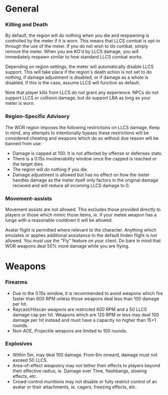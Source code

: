 # General
### Killing and Death
By default, the region will do nothing when you die and respawning is controlled by the meter if it is worn. This means that LLCS combat is opt-in through the use of the meter. If you do not wish to do combat, simply remove the meter. When you are KO'd by LLCS damage, you will immediately respawn similar to how standard LLCS combat works.

Depending on region settings, the meter will automatically disable LLCS support. This will take place if the region's death action is not set to do nothing, if damage adjustment is disabled, or if damage as a whole is disabled. If this is the case, assume LLCS will function as default.

Note that player kills from LLCS do not grant any experience. NPCs do not support LLCS or collision damage, but do support LBA as long as your meter is worn.

### Region-Specific Advisory
The WOR region imposes the following restrictions on LLCS damage. Keep in mind, any attempts to intentionally bypass these restrictions will be considered cheating and weapons which do so without due reason will be banned from use:
- Damage is capped at 100. It is not affected by offense or defenses stats.
- There is a 0.15s invulnerability window once the capped is reached or the target dies.
- The region will do nothing if you die.
- Damage adjustment is allowed but has no effect on how the meter handles damage as the meter itself only factors in the original damage recieved and will reduce all incoming LLCS damage to 0.

### Movement-assists
Movement assists are not allowed. This excludes those provided directly to players or those which mimic those items, ie. if your melee weapon has a lunge with a reasonable cooldown it will be allowed.

Avatar flight is permitted where relevant to the character. Anything which emulates or applies additional assistance to the default linden flight is not allowed. You must use the "Fly" feature on your client. Do bare in mind that WOR weapons deal 50% more damage while you are flying.

# Weapons
### Firearms
- Due to the 0.15s window, it is recommended to avoid weapons which fire faster than 600 RPM unless those weapons deal less than 100 damage per hit.
- Raycast/Hitscan weapons are restricted 600 RPM and a 50 LLCS damage cap per hit. Weapons which are 120 RPM or less may deal 100 damage per hit instead and must have a capacity no higher than 15+1 rounds.
- Non-AOE, Projectile weapons are limited to 100 rounds.

### Explosives
- Within 5m, may deal 100 damage. From 6m onward, damage must not exceed 50 LLCS.
- Area-of-effect weaponry may not tether their effects to players beyond their effective radius, ie. Damage over Time, flashbangs, slowing effects, etc.
- Crowd-control munitions may not disable or fully restrict control of an avatar or their attachments, ie. cagers, freezing effects, etc.
